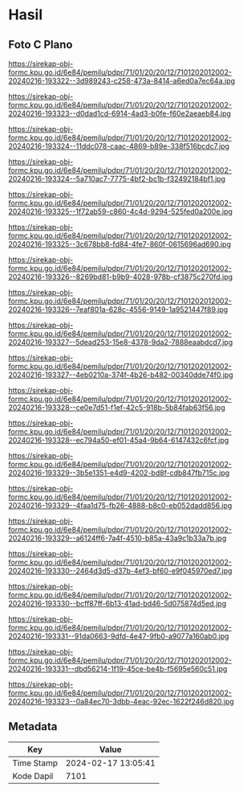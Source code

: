 # Hasil

## Foto C Plano

https://sirekap-obj-formc.kpu.go.id/6e84/pemilu/pdpr/71/01/20/20/12/7101202012002-20240216-193322--3d989243-c258-473a-8414-a6ed0a7ec64a.jpg

https://sirekap-obj-formc.kpu.go.id/6e84/pemilu/pdpr/71/01/20/20/12/7101202012002-20240216-193323--d0dad1cd-6914-4ad3-b0fe-f60e2aeaeb84.jpg

https://sirekap-obj-formc.kpu.go.id/6e84/pemilu/pdpr/71/01/20/20/12/7101202012002-20240216-193324--11ddc078-caac-4869-b89e-338f516bcdc7.jpg

https://sirekap-obj-formc.kpu.go.id/6e84/pemilu/pdpr/71/01/20/20/12/7101202012002-20240216-193324--5a710ac7-7775-4bf2-bc1b-f32492184bf1.jpg

https://sirekap-obj-formc.kpu.go.id/6e84/pemilu/pdpr/71/01/20/20/12/7101202012002-20240216-193325--1f72ab59-c860-4c4d-9294-525fed0a200e.jpg

https://sirekap-obj-formc.kpu.go.id/6e84/pemilu/pdpr/71/01/20/20/12/7101202012002-20240216-193325--3c678bb8-fd84-4fe7-860f-0615696ad690.jpg

https://sirekap-obj-formc.kpu.go.id/6e84/pemilu/pdpr/71/01/20/20/12/7101202012002-20240216-193326--8269bd81-b9b9-4028-978b-cf3875c270fd.jpg

https://sirekap-obj-formc.kpu.go.id/6e84/pemilu/pdpr/71/01/20/20/12/7101202012002-20240216-193326--7eaf801a-628c-4556-9149-1a9521447f89.jpg

https://sirekap-obj-formc.kpu.go.id/6e84/pemilu/pdpr/71/01/20/20/12/7101202012002-20240216-193327--5dead253-15e8-4378-9da2-7888eaabdcd7.jpg

https://sirekap-obj-formc.kpu.go.id/6e84/pemilu/pdpr/71/01/20/20/12/7101202012002-20240216-193327--4eb0210a-374f-4b26-b482-00340dde74f0.jpg

https://sirekap-obj-formc.kpu.go.id/6e84/pemilu/pdpr/71/01/20/20/12/7101202012002-20240216-193328--ce0e7d51-f1ef-42c5-918b-5b84fab63f56.jpg

https://sirekap-obj-formc.kpu.go.id/6e84/pemilu/pdpr/71/01/20/20/12/7101202012002-20240216-193328--ec794a50-ef01-45a4-9b64-6147432c6fcf.jpg

https://sirekap-obj-formc.kpu.go.id/6e84/pemilu/pdpr/71/01/20/20/12/7101202012002-20240216-193329--3b5e1351-e4d9-4202-bd8f-cdb847fb715c.jpg

https://sirekap-obj-formc.kpu.go.id/6e84/pemilu/pdpr/71/01/20/20/12/7101202012002-20240216-193329--4faa1d75-fb26-4888-b8c0-eb052dadd856.jpg

https://sirekap-obj-formc.kpu.go.id/6e84/pemilu/pdpr/71/01/20/20/12/7101202012002-20240216-193329--a6124ff6-7a4f-4510-b85a-43a9c1b33a7b.jpg

https://sirekap-obj-formc.kpu.go.id/6e84/pemilu/pdpr/71/01/20/20/12/7101202012002-20240216-193330--2464d3d5-d37b-4ef3-bf60-e9f045970ed7.jpg

https://sirekap-obj-formc.kpu.go.id/6e84/pemilu/pdpr/71/01/20/20/12/7101202012002-20240216-193330--bcff87ff-6b13-41ad-bd46-5d075874d5ed.jpg

https://sirekap-obj-formc.kpu.go.id/6e84/pemilu/pdpr/71/01/20/20/12/7101202012002-20240216-193331--91da0663-9dfd-4e47-9fb0-a9077a160ab0.jpg

https://sirekap-obj-formc.kpu.go.id/6e84/pemilu/pdpr/71/01/20/20/12/7101202012002-20240216-193331--dbd56214-1f19-45ce-be4b-f5695e560c51.jpg

https://sirekap-obj-formc.kpu.go.id/6e84/pemilu/pdpr/71/01/20/20/12/7101202012002-20240216-193323--0a84ec70-3dbb-4eac-92ec-1622f246d820.jpg


## Metadata

| Key        | Value               |
| ---------- | ------------------- |
| Time Stamp | 2024-02-17 13:05:41 |
| Kode Dapil | 7101                |



